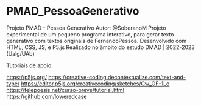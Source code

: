 # PMAD_PessoaGenerativo
 Projeto PMAD - Pessoa Generativo
 Autor: @SoberanoM
 Projeto experimental de um pequeno programa interativo, para gerar texto generativo com textos originais de FernandoPessoa. Desenvolvido com HTML, CSS, JS, e P5.js
 Realizado no âmbito do estudo DMAD | 2022-2023 (Ualg/UAb)

 Tutoriais de apoio:

 https://p5js.org/
 https://creative-coding.decontextualize.com/text-and-type/
 https://editor.p5js.org/creativecoding/sketches/Cw_OF-1Lo
 https://telepoesis.net/curso-breve/tutorial.html
 https://github.com/loweredcase

 
